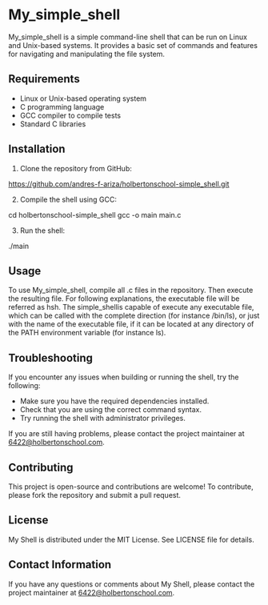 # My_simple_shell

My_simple_shell is a simple command-line shell that can be run on Linux and Unix-based systems. It provides a basic set of commands and features for navigating and manipulating the file system.

## Requirements

- Linux or Unix-based operating system
- C programming language
- GCC compiler to compile tests
- Standard C libraries

## Installation

1. Clone the repository from GitHub:

https://github.com/andres-f-ariza/holbertonschool-simple_shell.git

2. Compile the shell using GCC:

cd holbertonschool-simple_shell
gcc -o main main.c

3. Run the shell:

./main

## Usage

To use My_simple_shell, compile all .c files in the repository. Then execute the resulting file. For following explanations, the executable file will be referred as hsh. The simple_shellis capable of execute any executable file, which can be called with the complete direction (for instance /bin/ls), or just with the name of the executable file, if it can be located at any directory of the PATH environment variable (for instance ls).

## Troubleshooting

If you encounter any issues when building or running the shell, try the following:

- Make sure you have the required dependencies installed.
- Check that you are using the correct command syntax.
- Try running the shell with administrator privileges.

If you are still having problems, please contact the project maintainer at 6422@holbertonschool.com.

## Contributing

This project is open-source and contributions are welcome! To contribute, please fork the repository and submit a pull request.

## License

My Shell is distributed under the MIT License. See LICENSE file for details.

## Contact Information

If you have any questions or comments about My Shell, please contact the project maintainer at 6422@holbertonschool.com.
